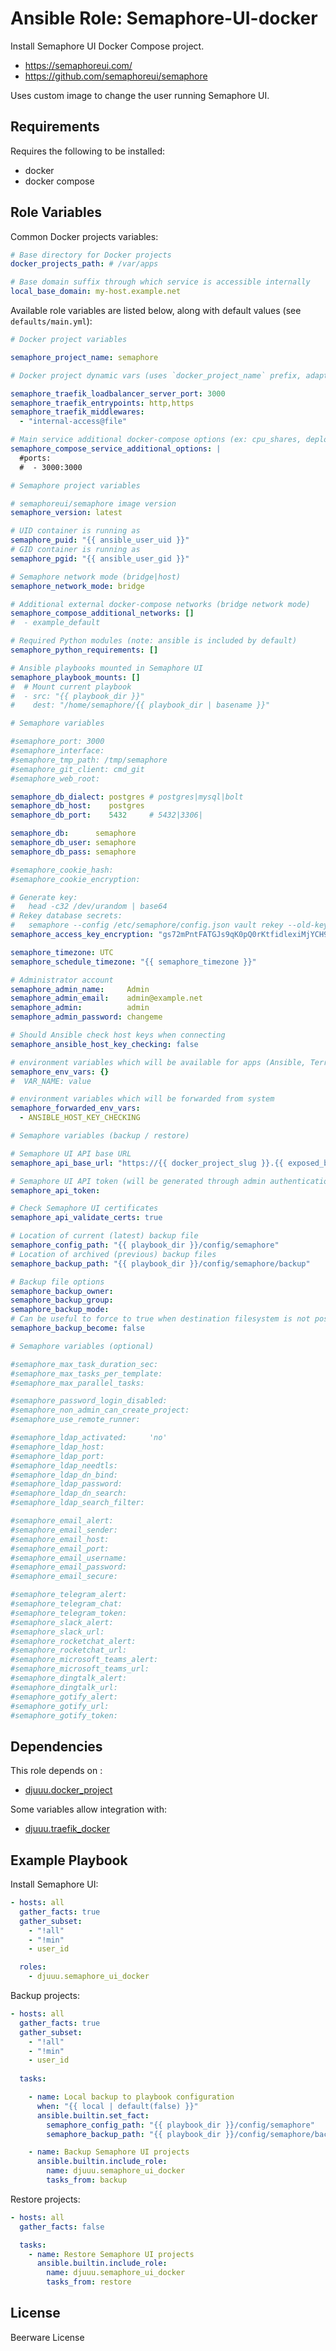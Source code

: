 Ansible Role: Semaphore-UI-docker
=================================

Install Semaphore UI Docker Compose project.

- https://semaphoreui.com/
- https://github.com/semaphoreui/semaphore

Uses custom image to change the user running Semaphore UI.

Requirements
------------

Requires the following to be installed:
- docker
- docker compose

Role Variables
--------------

Common Docker projects variables:

```yaml
# Base directory for Docker projects
docker_projects_path: # /var/apps

# Base domain suffix through which service is accessible internally
local_base_domain: my-host.example.net
```

Available role variables are listed below, along with default values (see `defaults/main.yml`):

```yaml
# Docker project variables

semaphore_project_name: semaphore

# Docker project dynamic vars (uses `docker_project_name` prefix, adapt if overridden)

semaphore_traefik_loadbalancer_server_port: 3000
semaphore_traefik_entrypoints: http,https
semaphore_traefik_middlewares:
  - "internal-access@file"

# Main service additional docker-compose options (ex: cpu_shares, deploy, ...)
semaphore_compose_service_additional_options: |
  #ports:
  #  - 3000:3000
```

```yaml
# Semaphore project variables

# semaphoreui/semaphore image version
semaphore_version: latest

# UID container is running as
semaphore_puid: "{{ ansible_user_uid }}"
# GID container is running as
semaphore_pgid: "{{ ansible_user_gid }}"

# Semaphore network mode (bridge|host)
semaphore_network_mode: bridge

# Additional external docker-compose networks (bridge network mode)
semaphore_compose_additional_networks: []
#  - example_default

# Required Python modules (note: ansible is included by default)
semaphore_python_requirements: []

# Ansible playbooks mounted in Semaphore UI
semaphore_playbook_mounts: []
#  # Mount current playbook
#  - src: "{{ playbook_dir }}"
#    dest: "/home/semaphore/{{ playbook_dir | basename }}"
```

```yaml
# Semaphore variables

#semaphore_port: 3000
#semaphore_interface:
#semaphore_tmp_path: /tmp/semaphore
#semaphore_git_client: cmd_git
#semaphore_web_root:

semaphore_db_dialect: postgres # postgres|mysql|bolt
semaphore_db_host:    postgres
semaphore_db_port:    5432     # 5432|3306|

semaphore_db:      semaphore
semaphore_db_user: semaphore
semaphore_db_pass: semaphore

#semaphore_cookie_hash:
#semaphore_cookie_encryption:

# Generate key:
#   head -c32 /dev/urandom | base64
# Rekey database secrets:
#   semaphore --config /etc/semaphore/config.json vault rekey --old-key <previous-encryption-key>
semaphore_access_key_encryption: "gs72mPntFATGJs9qK0pQ0rKtfidlexiMjYCH9gWKhTU="

semaphore_timezone: UTC
semaphore_schedule_timezone: "{{ semaphore_timezone }}"

# Administrator account
semaphore_admin_name:     Admin
semaphore_admin_email:    admin@example.net
semaphore_admin:          admin
semaphore_admin_password: changeme

# Should Ansible check host keys when connecting
semaphore_ansible_host_key_checking: false

# environment variables which will be available for apps (Ansible, Terraform, etc).
semaphore_env_vars: {}
#  VAR_NAME: value

# environment variables which will be forwarded from system
semaphore_forwarded_env_vars:
  - ANSIBLE_HOST_KEY_CHECKING
```

```yaml
# Semaphore variables (backup / restore)

# Semaphore UI API base URL
semaphore_api_base_url: "https://{{ docker_project_slug }}.{{ exposed_base_domain | default(local_base_domain, true) }}/api"

# Semaphore UI API token (will be generated through admin authentication if empty)
semaphore_api_token:

# Check Semaphore UI certificates
semaphore_api_validate_certs: true

# Location of current (latest) backup file
semaphore_config_path: "{{ playbook_dir }}/config/semaphore"
# Location of archived (previous) backup files
semaphore_backup_path: "{{ playbook_dir }}/config/semaphore/backup"

# Backup file options
semaphore_backup_owner:
semaphore_backup_group:
semaphore_backup_mode:
# Can be useful to force to true when destination filesystem is not posix-compatible (ex: SMB share)
semaphore_backup_become: false
```

```yaml
# Semaphore variables (optional)

#semaphore_max_task_duration_sec:
#semaphore_max_tasks_per_template:
#semaphore_max_parallel_tasks:

#semaphore_password_login_disabled:
#semaphore_non_admin_can_create_project:
#semaphore_use_remote_runner:

#semaphore_ldap_activated:     'no'
#semaphore_ldap_host:
#semaphore_ldap_port:
#semaphore_ldap_needtls:
#semaphore_ldap_dn_bind:
#semaphore_ldap_password:
#semaphore_ldap_dn_search:
#semaphore_ldap_search_filter:

#semaphore_email_alert:
#semaphore_email_sender:
#semaphore_email_host:
#semaphore_email_port:
#semaphore_email_username:
#semaphore_email_password:
#semaphore_email_secure:

#semaphore_telegram_alert:
#semaphore_telegram_chat:
#semaphore_telegram_token:
#semaphore_slack_alert:
#semaphore_slack_url:
#semaphore_rocketchat_alert:
#semaphore_rocketchat_url:
#semaphore_microsoft_teams_alert:
#semaphore_microsoft_teams_url:
#semaphore_dingtalk_alert:
#semaphore_dingtalk_url:
#semaphore_gotify_alert:
#semaphore_gotify_url:
#semaphore_gotify_token:
```

Dependencies
------------

This role depends on :
- [djuuu.docker_project](https://github.com/Djuuu/ansible-role-docker-project)

Some variables allow integration with:
- [djuuu.traefik_docker](https://github.com/Djuuu/ansible-role-traefik-docker)

Example Playbook
----------------

Install Semaphore UI:
```yaml
- hosts: all
  gather_facts: true
  gather_subset:
    - "!all"
    - "!min"
    - user_id

  roles:
    - djuuu.semaphore_ui_docker
```

Backup projects:
```yaml
- hosts: all
  gather_facts: true
  gather_subset:
    - "!all"
    - "!min"
    - user_id
  
  tasks:

    - name: Local backup to playbook configuration
      when: "{{ local | default(false) }}"
      ansible.builtin.set_fact:
        semaphore_config_path: "{{ playbook_dir }}/config/semaphore"
        semaphore_backup_path: "{{ playbook_dir }}/config/semaphore/backup"

    - name: Backup Semaphore UI projects
      ansible.builtin.include_role:
        name: djuuu.semaphore_ui_docker
        tasks_from: backup
```

Restore projects:
```yaml
- hosts: all
  gather_facts: false

  tasks:
    - name: Restore Semaphore UI projects
      ansible.builtin.include_role:
        name: djuuu.semaphore_ui_docker
        tasks_from: restore
```

License
-------

Beerware License
